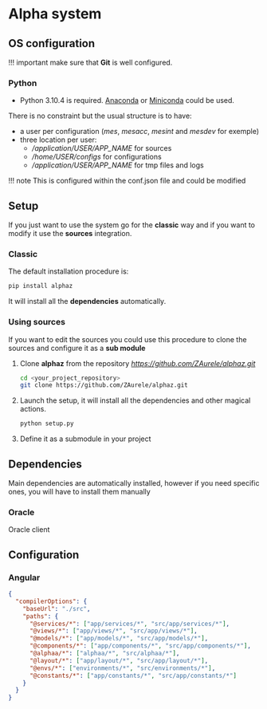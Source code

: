 # Alpha system 

## OS configuration

!!! important 
    make sure that **Git** is well configured.

### Python

- Python 3.10.4 is required.
[Anaconda](https://www.anaconda.com/) or [Miniconda](https://docs.conda.io/projects/conda/en/latest/user-guide/install/linux.html) could be used.

There is no constraint but the usual structure is to have:

- a user per configuration (_mes_, _mesacc_, _mesint_ and _mesdev_ for exemple)
- three location per user:
    - *_/application/USER/APP_NAME_* for sources
    - *_/home/USER/configs_* for configurations
    - *_/application/USER/APP_NAME_* for tmp files and logs

!!! note
    This is configured within the conf.json file and could be modified

## Setup

If you just want to use the system go for the **classic** way and if you want to modify it use the **sources** integration.

### Classic

The default installation procedure is:

```sh
pip install alphaz
```

It will install all the **dependencies** automatically.

### Using sources

If you want to edit the sources you could use this procedure to clone the sources and configure it as a **sub module**

1. Clone **alphaz** from the repository _https://github.com/ZAurele/alphaz.git_

    ```sh
    cd <your_project_repository>
    git clone https://github.com/ZAurele/alphaz.git
    ```

2. Launch the setup, it will install all the dependencies and other magical actions.

    ```sh
    python setup.py
    ```

3. Define it as a submodule in your project

## Dependencies

Main dependencies are automatically installed, however if you need specific ones, you will have to install them manually

### Oracle

Oracle client 

## Configuration

### Angular

```json
{
  "compilerOptions": {
    "baseUrl": "./src",
    "paths": {
      "@services/*": ["app/services/*", "src/app/services/*"],
      "@views/*": ["app/views/*", "src/app/views/*"],
      "@models/*": ["app/models/*", "src/app/models/*"],
      "@components/*": ["app/components/*", "src/app/components/*"],
      "@alphaa/*": ["alphaa/*", "src/alphaa/*"],
      "@layout/*": ["app/layout/*", "src/app/layout/*"],
      "@envs/*": ["environments/*", "src/environments/*"],
      "@constants/*": ["app/constants/*", "src/app/constants/*"]
    }
  }
}
```